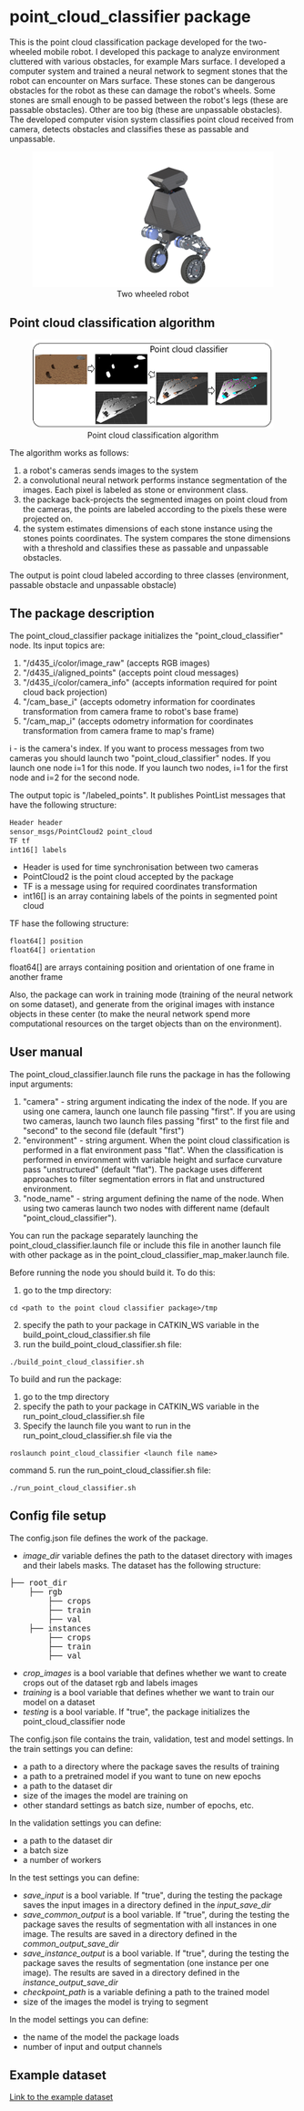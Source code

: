 # point_cloud_classifier package
This is the point cloud classification package developed for the two-wheeled
mobile robot. I developed this package to analyze environment cluttered
with various obstacles, for example Mars surface. I developed a computer
system and trained a neural network to segment stones that the robot can
encounter on Mars surface. These stones can be dangerous obstacles for the
robot as these can damage the robot's wheels. Some stones are small enough to
be passed between the robot's legs (these are passable obstacles). Other are
too big (these are unpassable obstacles).
The developed computer vision system classifies point cloud received from
camera, detects obstacles and classifies these as passable and unpassable.

<figure>
    <img src="pkg_images/robot.png" alt="Two wheeled robot">
    <div style="text-align: center;">
        <figcaption>Two wheeled robot</figcaption>
    </div>
</figure>

## Point cloud classification algorithm
<figure>
    <img src="pkg_images/point_cloud_classifier.png" alt="Point cloud classification algoritm">
    <div style="text-align: center;">
        <figcaption>Point cloud classification algorithm</figcaption>    
    </div>
</figure>

The algorithm works as follows:
1. a robot's cameras sends images to the system
2. a convolutional neural network performs instance segmentation of the images.
Each pixel is labeled as stone or environment class.
3. the package back-projects the segmented images on point cloud from the
cameras, the points are labeled according to the pixels these were projected on.
4. the system estimates dimensions of each stone instance using the stones
points coordinates. The system compares the stone dimensions with a
threshold and classifies these as passable and unpassable obstacles.

The output is point cloud labeled according to three classes (environment,
passable obstacle and unpassable obstacle)

## The package description
The point_cloud_classifier package initializes the "point_cloud_classifier"
node. Its input topics are:
1. "/d435_i/color/image_raw" (accepts RGB images)
2. "/d435_i/aligned_points" (accepts point cloud messages)
3. "/d435_i/color/camera_info" (accepts information required for point cloud
back projection)
4. "/cam_base_i" (accepts odometry information for coordinates transformation
from camera frame to robot's base frame)
5. "/cam_map_i" (accepts odometry information for coordinates transformation
from camera frame to map's frame)

i - is the camera's index. If you want to process messages from two cameras
you should launch two "point_cloud_classifier" nodes. If you launch one node
i=1 for this node. If you launch two nodes, i=1 for the first node and i=2
for the second node.

The output topic is "/labeled_points". It publishes PointList messages that
have the following structure:
```
Header header
sensor_msgs/PointCloud2 point_cloud
TF tf
int16[] labels
```
- Header is used for time synchronisation between two cameras
- PointCloud2 is the point cloud accepted by the package
- TF is a message using for required coordinates transformation
- int16[] is an array containing labels of the points in segmented point cloud

TF hase the following structure:
```
float64[] position
float64[] orientation
```
float64[] are arrays containing position and orientation of one frame in
another frame

Also, the package can work in training mode (training of the neural network
on some dataset), and generate from the original images with instance objects
in these center (to make the neural network spend more computational resources
on the target objects than on the environment).

## User manual
The point_cloud_classifier.launch file runs the package in has the following
input arguments:
1. "camera" - string argument indicating the index of the node. If you are
using one camera, launch one launch file passing "first". If you are using two
cameras, launch two launch files passing "first" to the first file and
"second" to the second file (default "first")
2. "environment" - string argument. When the point cloud classification is
performed in a flat environment pass "flat". When the classification is
performed in environment with variable height and surface curvature pass
"unstructured" (default "flat"). The package uses different approaches to
filter segmentation errors in flat and unstructured environment.
3. "node_name" - string argument defining the name of the node. When using
two cameras launch two nodes with different name (default
"point_cloud_classifier").

You can run the package separately launching the point_cloud_classifier.launch
file or include this file in another launch file with other package as in
the point_cloud_classifier_map_maker.launch file.

Before running the node you should build it. To do this:
1. go to the tmp directory:
```
cd <path to the point cloud classifier package>/tmp
```
2. specify the path to your package in CATKIN_WS variable in the
build_point_cloud_classifier.sh file
3. run the build_point_cloud_classifier.sh file:
```
./build_point_cloud_classifier.sh
```
To build and run the package:
1. go to the tmp directory
2. specify the path to your package in CATKIN_WS variable in the
run_point_cloud_classifier.sh file
3. Specify the launch file you want to run in the 
run_point_cloud_classifier.sh file via the
```
roslaunch point_cloud_classifier <launch file name>
```
command
5. run the run_point_cloud_classifier.sh file:
```
./run_point_cloud_classifier.sh
```

## Config file setup
The config.json file defines the work of the package.
- *image_dir* variable
defines the path to the dataset directory with images and their labels masks.
The dataset has the following structure:

<pre>
├── root_dir
    ├── rgb
        ├── crops
        ├── train
        ├── val
    ├── instances
        ├── crops
        ├── train
        ├── val
</pre>
- *crop_images* is a bool variable that defines whether we want to create
crops out of the dataset rgb and labels images
- *training* is a bool variable that defines whether we want to train our
model on a dataset
- *testing* is a bool variable. If "true", the package initializes the
point_cloud_classifier node

The config.json file contains the train, validation, test and model settings.
In the train settings you can define:
- a path to a directory where the package saves the results of training
- a path to a pretrained model if you want to tune on new epochs
- a path to the dataset dir
- size of the images the model are training on
- other standard settings as batch size, number of epochs, etc.

In the validation settings you can define:
- a path to the dataset dir
- a batch size
- a number of workers

In the test settings you can define:
- *save_input* is a bool variable. If "true", during the testing the package
saves the input images in a directory defined in the *input_save_dir*
- *save_common_output* is a bool variable. If "true", during the testing the
package saves the results of segmentation with all instances in one image.
The results are saved in a directory defined in the *common_output_save_dir*
- *save_instance_output* is a bool variable. If "true", during the testing
the package saves the results of segmentation (one instance per one image).
The results are saved in a directory defined in the *instance_output_save_dir*
- *checkpoint_path* is a variable defining a path to the trained model
- size of the images the model is trying to segment

In the model settings you can define:
- the name of the model the package loads
- number of input and output channels

## Example dataset
[Link to the example dataset](https://drive.google.com/drive/folders/1Sf1ieWrjQcrqLab-tgpH-wCa0oQXlz9p?usp=sharing)